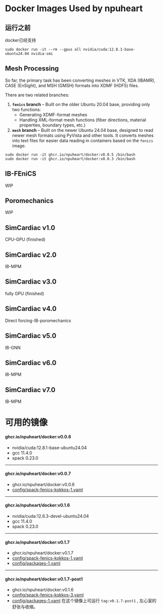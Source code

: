 # Docker Images Used by npuheart  


## 运行之前
docker已经支持
```
sudo docker run -it --rm --gpus all nvidia/cuda:12.8.1-base-ubuntu24.04 nvidia-smi
```

## Mesh Processing  
So far, the primary task has been converting meshes in VTK, XDA (IBAMR), CASE (EnSight), and MSH (GMSH) formats into XDMF (HDF5) files.  

There are two related branches:  
1. **`fenics` branch** – Built on the older Ubuntu 20.04 base, providing only two functions:  
   - Generating XDMF-format meshes  
   - Handling XML-format mesh functions (fiber directions, material properties, boundary types, etc.)  
2. **`mesh` branch** – Built on the newer Ubuntu 24.04 base, designed to read newer mesh formats using PyVista and other tools. It converts meshes into text files for easier data reading in containers based on the `fenics` image.

```
sudo docker run -it ghcr.io/npuheart/docker:v0.0.5 /bin/bash
sudo docker run -it ghcr.io/npuheart/docker:v0.0.3 /bin/bash
```


## IB-FEniCS

WIP



## Poromechanics

WIP



## SimCardiac v1.0

CPU-GPU (finished)

## SimCardiac v2.0

IB-MPM

## SimCardiac v3.0

fully GPU (finished)

## SimCardiac v4.0

Direct forcing-IB-poromechanics

## SimCardiac v5.0

IB-GNN

## SimCardiac v6.0

IB-MPM

## SimCardiac v7.0

IB-MPM

# 可用的镜像

#### ghcr.io/npuheart/docker:v0.0.6
- nvidia/cuda:12.8.1-base-ubuntu24.04
- gcc 11.4.0
- spack 0.23.0

-----------------------------------
#### ghcr.io/npuheart/docker:v0.0.7
- ghcr.io/npuheart/docker:v0.0.6
- [config/spack-fenics-kokkos-1.yaml](config/spack-fenics-kokkos-1.yaml)

-----------------------------------
#### ghcr.io/npuheart/docker:v0.1.6
- nvidia/cuda:12.6.3-devel-ubuntu24.04
- gcc 11.4.0
- spack 0.23.0

-----------------------------------
#### ghcr.io/npuheart/docker:v0.1.7
- ghcr.io/npuheart/docker:v0.1.7
- [config/spack-fenics-kokkos-1.yaml](config/spack-fenics-kokkos-1.yaml)
- [config/packages-1.yaml](config/packages-1.yaml)


-----------------------------------
#### ghcr.io/npuheart/docker:v0.1.7-post1
- ghcr.io/npuheart/docker:v0.1.6
- [config/spack-fenics-kokkos-3.yaml](config/spack-fenics-kokkos-3.yaml)
- [config/packages-1.yaml](config/packages-1.yaml)
在这个镜像上可运行 `tag:v0.1.7-post1` , 左心室的舒张与收缩。

